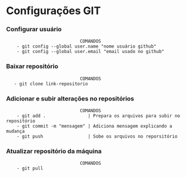 #   Configurações GIT

### Configurar usuário
                                COMANDOS
        - git config --global user.name "nome usuário github"
        - git config --global user.email "email usado no github"
        
### Baixar repositório
                                COMANDOS
       - git clone link-repositorio
       
### Adicionar e subir alterações no repositórios
                                COMANDOS
        - git add .                | Prepara os arquivos para subir no repositório
        - git commit -m "mensagem" | Adiciona mensagem explicando a mudança 
        - git push                 | Sobe os arquivos no reporsitório

### Atualizar repositório da máquina
                                COMANDOS
        - git pull
